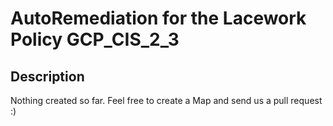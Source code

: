 # AutoRemediation for the Lacework Policy GCP_CIS_2_3

## Description
Nothing created so far. Feel free to create a Map and send us a pull request :)
